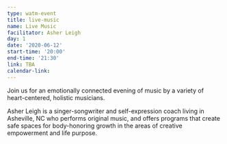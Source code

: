 ```yaml
---
type: watm-event
title: live-music
name: Live Music
facilitator: Asher Leigh
day: 1
date: '2020-06-12'
start-time: '20:00'
end-time: '21:30'
link: TBA
calendar-link:
---
```


Join us for an emotionally connected evening of music by a variety of heart-centered, holistic musicians.

Asher Leigh is a singer-songwriter and self-expression coach living in Asheville, NC who performs original music, and offers programs that create safe spaces for body-honoring growth in the areas of creative empowerment and life purpose.
